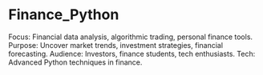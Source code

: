 # Finance_Python
Focus: Financial data analysis, algorithmic trading, personal finance tools. 
Purpose: Uncover market trends, investment strategies, financial forecasting. 
Audience: Investors, finance students, tech enthusiasts. 
Tech: Advanced Python techniques in finance.
